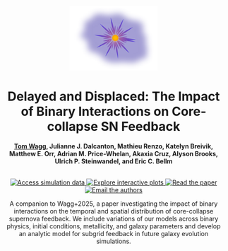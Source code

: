 <div align='center'>
  <img src="plots/feedback.png" width="200px">
  <h1 align='center'>Delayed and Displaced: The Impact of Binary Interactions on Core-collapse SN Feedback</h1>
  <b align='center'><ins>Tom Wagg</ins>, Julianne J. Dalcanton, Mathieu Renzo, Katelyn Breivik, Matthew E. Orr,
  Adrian M. Price-Whelan, Akaxia Cruz, Alyson Brooks, Ulrich P. Steinwandel, and Eric C. Bellm</b>
</div>

<p align="center">
  <br>
    <a href="">
        <img src="https://img.shields.io/badge/Zenodo-data (TODO)-green" alt="Access simulation data"/>
    </a>
    <a href="https://www.tomwagg.com/html/interact/binary-supernova-feedback.html">
        <img src="https://img.shields.io/badge/interactive-plots-orange" alt="Explore interactive plots"/>
    </a>
    <a href="">
        <img src="https://img.shields.io/badge/paper-pdf (TODO)-blue.svg?style=flat" alt="Read the paper"/>
    </a>
    <a href="mailto:tomjwagg@gmail.com">
        <img src="https://img.shields.io/badge/email-author-blueviolet" alt="Email the authors"/>
    </a>
</p>

<p align='center'>
  A companion to Wagg+2025, a paper investigating the impact of binary interactions on the temporal and spatial distribution of core-collapse supernova feedback. We include variations of our models across binary physics, initial conditions, metallicity, and galaxy parameters and develop an analytic model for subgrid feedback in future galaxy evolution simulations.
</p>

